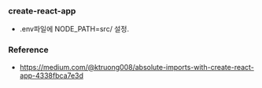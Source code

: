 ### create-react-app
- .env파일에 NODE_PATH=src/ 설정.

### Reference
- https://medium.com/@ktruong008/absolute-imports-with-create-react-app-4338fbca7e3d
